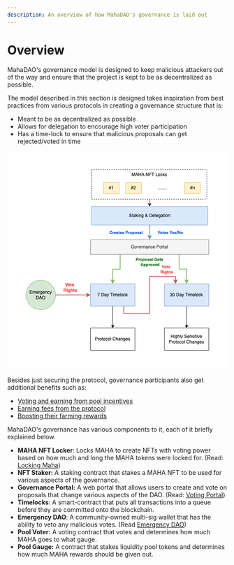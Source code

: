 ```yaml
---
description: An overview of how MahaDAO's governance is laid out
---
```


# Overview

MahaDAO's governance model is designed to keep malicious attackers out of the way and ensure that the project is kept to be as decentralized as possible.

The model described in this section is designed takes inspiration from best practices from various protocols in creating a governance structure that is:

* Meant to be as decentralized as possible
* Allows for delegation to encourage high voter participation
* Has a time-lock to ensure that malicious proposals can get rejected/voted in time

![Security model of MahaDAO's governance](<../.gitbook/assets/image (16).png>)

Besides just securing the protocol, governance participants also get additional benefits such as:

* [Voting and earning from pool incentives](pool-incentives/)
* [Earning fees from the protocol](earning-fees.md)
* [Boosting their farming rewards](boosting-staking-rewards.md)

MahaDAO's governance has various components to it, each of it briefly explained below.

* **MAHA NFT Locker**: Locks MAHA to create NFTs with voting power based on how much and long the MAHA tokens were locked for. (Read: [Locking Maha](locking-mechanism.md))
* **NFT Staker:** A staking contract that stakes a MAHA NFT to be used for various aspects of the governance.
* **Governance Portal:** A web portal that allows users to create and vote on proposals that change various aspects of the DAO. (Read: [Voting Portal](broken-reference))
* **Timelocks**: A smart-contract that puts all transactions into a queue before they are committed onto the blockchain.
* **Emergency DAO**: A community-owned multi-sig wallet that has the ability to veto any malicious votes. (Read [Emergency DAO](creating-voting-on-proposals.md#emergency-dao))
* **Pool Voter:** A voting contract that votes and determines how much MAHA goes to what gauge.
* **Pool Gauge:** A contract that stakes liquidity pool tokens and determines how much MAHA rewards should be given out.
